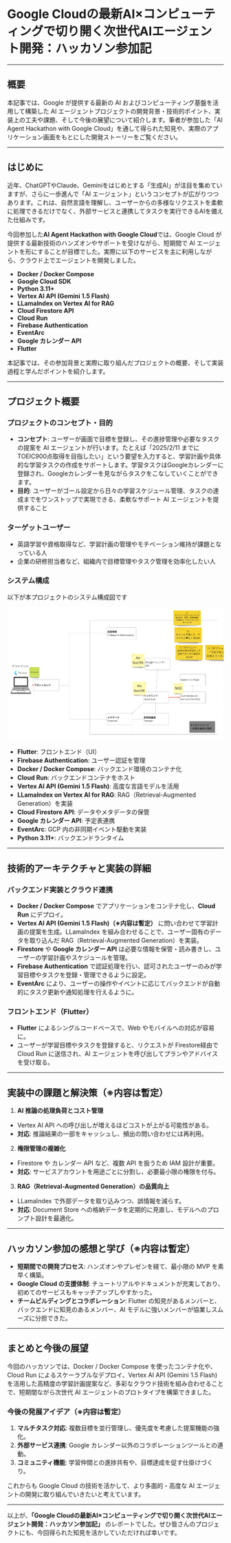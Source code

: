 # Google Cloudの最新AI×コンピューティングで切り開く次世代AIエージェント開発：ハッカソン参加記

---

## 概要

本記事では、Google が提供する最新の AI およびコンピューティング基盤を活用して構築した AI エージェントプロジェクトの開発背景・技術的ポイント、実装上の工夫や課題、そして今後の展望について紹介します。筆者が参加した「AI Agent Hackathon with Google Cloud」を通して得られた知見や、実際のアプリケーション画面をもとにした開発ストーリーをご覧ください。

---

## はじめに

近年、ChatGPTやClaude、Geminiをはじめとする「生成AI」が注目を集めていますが、さらに一歩進んで「AI エージェント」というコンセプトが広がりつつあります。これは、自然言語を理解し、ユーザーからの多様なリクエストを柔軟に処理できるだけでなく、外部サービスと連携してタスクを実行できるAIを備えた仕組みです。

今回参加した**AI Agent Hackathon with Google Cloud**では、Google Cloud が提供する最新技術のハンズオンやサポートを受けながら、短期間で AI エージェントを形にすることが目標でした。実際に以下のサービスを主に利用しながら、クラウド上でエージェントを開発しました。

- **Docker / Docker Compose**
- **Google Cloud SDK**
- **Python 3.11+**
- **Vertex AI API (Gemini 1.5 Flash)**
- **LLamaIndex on Vertex AI for RAG**
- **Cloud Firestore API**
- **Cloud Run**
- **Firebase Authentication**
- **EventArc**
- **Google カレンダー API**
- **Flutter**

本記事では、その参加背景と実際に取り組んだプロジェクトの概要、そして実装過程と学んだポイントを紹介します。

---

## プロジェクト概要

### プロジェクトのコンセプト・目的

- **コンセプト**: ユーザーが画面で目標を登録し、その進捗管理や必要なタスクの提案を AI エージェントが行います。たとえば「2025/2/11 までに TOEIC900点取得を目指したい」という要望を入力すると、学習計画や具体的な学習タスクの作成をサポートします。学習タスクはGoogleカレンダーに登録され、Googleカレンダーを見ながらタスクをこなしていくことができます。
- **目的**: ユーザーがゴール設定から日々の学習スケジュール管理、タスクの達成までをワンストップで実現できる、柔軟なサポート AI エージェントを提供すること

### ターゲットユーザー

- 英語学習や資格取得など、学習計画の管理やモチベーション維持が課題となっている人
- 企業の研修担当者など、組織内で目標管理やタスク管理を効率化したい人

### システム構成

以下が本プロジェクトのシステム構成図です

![システム構成図](./images/system_configuration_chart.png)

- **Flutter**: フロントエンド（UI）
- **Firebase Authentication**: ユーザー認証を管理
- **Docker / Docker Compose**: バックエンド環境のコンテナ化
- **Cloud Run**: バックエンドコンテナをホスト
- **Vertex AI API (Gemini 1.5 Flash)**: 高度な言語モデルを活用
- **LLamaIndex on Vertex AI for RAG**: RAG（Retrieval-Augmented Generation）を実装
- **Cloud Firestore API**: データやメタデータの保管
- **Google カレンダー API**: 予定表連携
- **EventArc**: GCP 内の非同期イベント駆動を実装
- **Python 3.11+**: バックエンドランタイム

---

## 技術的アーキテクチャと実装の詳細

### バックエンド実装とクラウド連携

- **Docker / Docker Compose** でアプリケーションをコンテナ化し、**Cloud Run** にデプロイ。
- **Vertex AI API (Gemini 1.5 Flash)（※内容は暫定）** に問い合わせて学習計画の提案を生成。LLamaIndex を組み合わせることで、ユーザー固有のデータを取り込んだ RAG（Retrieval-Augmented Generation）を実装。
- **Firestore** や **Google カレンダー API** は必要な情報を保管・読み書きし、ユーザーの学習計画やスケジュールを管理。
- **Firebase Authentication** で認証処理を行い、認可されたユーザーのみが学習目標やタスクを登録・管理できるように設定。
- **EventArc** により、ユーザーの操作やイベントに応じてバックエンドが自動的にタスク更新や通知処理を行えるように。

### フロントエンド（Flutter）

- **Flutter** によるシングルコードベースで、Web やモバイルへの対応が容易に。
- ユーザーが学習目標やタスクを登録すると、リクエストが Firestore経由でCloud Run に送信され、AI エージェントを呼び出してプランやアドバイスを受け取る。

---

## 実装中の課題と解決策（※内容は暫定）

1. **AI 推論の処理負荷とコスト管理**

- Vertex AI API への呼び出しが増えるほどコストが上がる可能性がある。
- **対応**: 推論結果の一部をキャッシュし、頻出の問い合わせには再利用。

2. **権限管理の複雑化**

- Firestore や カレンダー API など、複数 API を扱うため IAM 設計が重要。
- **対応**: サービスアカウントを用途ごとに分割し、必要最小限の権限を付与。

3. **RAG（Retrieval-Augmented Generation）の品質向上**

- LLamaIndex で外部データを取り込みつつ、誤情報を減らす。
- **対応**: Document Store への格納データを定期的に見直し、モデルへのプロンプト設計を最適化。

---

## ハッカソン参加の感想と学び（※内容は暫定）

- **短期間での開発プロセス**: ハンズオンやプレゼンを経て、最小限の MVP を素早く構築。
- **Google Cloud の支援体制**: チュートリアルやドキュメントが充実しており、初めてのサービスもキャッチアップしやすかった。
- **チームビルディングとコラボレーション**: Flutter の知見があるメンバーと、バックエンドに知見のあるメンバー、AI モデルに強いメンバーが協業しスムーズに分担できた。

---

## まとめと今後の展望

今回のハッカソンでは、Docker / Docker Compose を使ったコンテナ化や、Cloud Run によるスケーラブルなデプロイ、Vertex AI API (Gemini 1.5 Flash) を活用した高精度の学習計画提案など、多彩なクラウド技術を組み合わせることで、短期間ながら次世代 AI エージェントのプロトタイプを構築できました。

### 今後の発展アイデア（※内容は暫定）

1. **マルチタスク対応**: 複数目標を並行管理し、優先度を考慮した提案機能の強化。
2. **外部サービス連携**: Google カレンダー以外のコラボレーションツールとの連動。
3. **コミュニティ機能**: 学習仲間との進捗共有や、目標達成を促す仕掛けづくり。

これからも Google Cloud の技術を活かして、より多面的・高度な AI エージェントの開発に取り組んでいきたいと考えています。

---

以上が、**「Google Cloudの最新AI×コンピューティングで切り開く次世代AIエージェント開発：ハッカソン参加記」** のレポートでした。ぜひ皆さんのプロジェクトにも、今回得られた知見を活かしていただければ幸いです。
